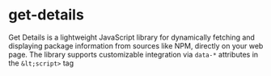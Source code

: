 # get-details
Get Details is a lightweight JavaScript library for dynamically fetching and displaying package information from sources like NPM, directly on your web page. The library supports customizable integration via `data-*` attributes in the `&lt;script>` tag
